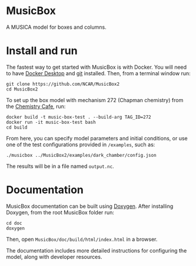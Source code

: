# MusicBox
A MUSICA model for boxes and columns.

# Install and run

The fastest way to get started with MusicBox is with Docker. You will need to have [Docker Desktop](https://www.docker.com/get-started) and [git](https://git-scm.com) installed. Then, from a terminal window run:

```
git clone https://github.com/NCAR/MusicBox2
cd MusicBox2
```

To set up the box model with mechanism 272 (Chapman chemistry) from the [Chemistry Cafe](https://chemistrycafe-devel.acom.ucar.edu/index.html#/Tags), run:

```
docker build -t music-box-test . --build-arg TAG_ID=272
docker run -it music-box-test bash
cd build
```

From here, you can specify model parameters and initial conditions, or use one of the test configurations provided in `/examples`, such as:

```
./musicbox ../MusicBox2/examples/dark_chamber/config.json
```

The results will be in a file named `output.nc`.

# Documentation

MusicBox documentation can be built using [Doxygen](doxygen.nl). After installing Doxygen, from the root MusicBox folder run:

```
cd doc
doxygen
```
Then, open `MusicBox/doc/build/html/index.html` in a browser.

The documentation includes more detailed instructions for configuring the model, along with developer resources.


